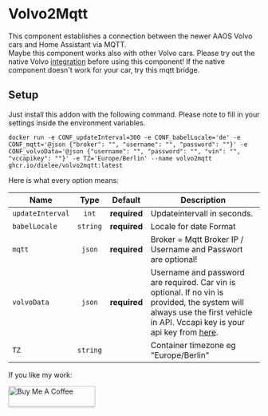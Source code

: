 # Volvo2Mqtt

This component establishes a connection between the newer AAOS Volvo cars and Home Assistant via MQTT.<br>
Maybe this component works also with other Volvo cars. Please try out the native Volvo [integration](https://www.home-assistant.io/integrations/volvooncall/) before using this component! If the native component doesn't work for your car, try this mqtt bridge.

## Setup

Just install this addon with the following command.
Please note to fill in your settings inside the environment variables.

`docker run -e CONF_updateInterval=300 -e CONF_babelLocale='de' -e CONF_mqtt='@json {"broker": "", "username": "", "password": ""}' -e CONF_volvoData='@json {"username": "", "password": "", "vin": "", "vccapikey": ""}' -e TZ='Europe/Berlin' --name volvo2mqtt ghcr.io/dielee/volvo2mqtt:latest`

Here is what every option means:

| Name                 |   Type    |   Default    | Description                                                     |
| -------------------- | :-------: | :----------: | --------------------------------------------------------------- |
| `updateInterval`     | `int`     | **required** | Updateintervall in seconds.                                     |
| `babelLocale`        | `string`  | **required** | Locale for date Format                                          |
| `mqtt`               | `json`    | **required** | Broker = Mqtt Broker IP / Username and Passwort are optional!   |
| `volvoData`          | `json`    | **required** | Username and password are required. Car vin is optional. If no vin is provided, the system will always use the first vehicle in API. Vccapi key is your api key from [here](https://developer.volvocars.com/account/).                                   |
| `TZ`                 | `string`  |              | Container timezone eg "Europe/Berlin" |

If you like my work:

<a href="https://www.buymeacoffee.com/dielee" target="_blank"><img src="https://www.buymeacoffee.com/assets/img/custom_images/orange_img.png" alt="Buy Me A Coffee" style="height: 41px !important;width: 174px !important;box-shadow: 0px 3px 2px 0px rgba(190, 190, 190, 0.5) !important;-webkit-box-shadow: 0px 3px 2px 0px rgba(190, 190, 190, 0.5) !important;" ></a>
